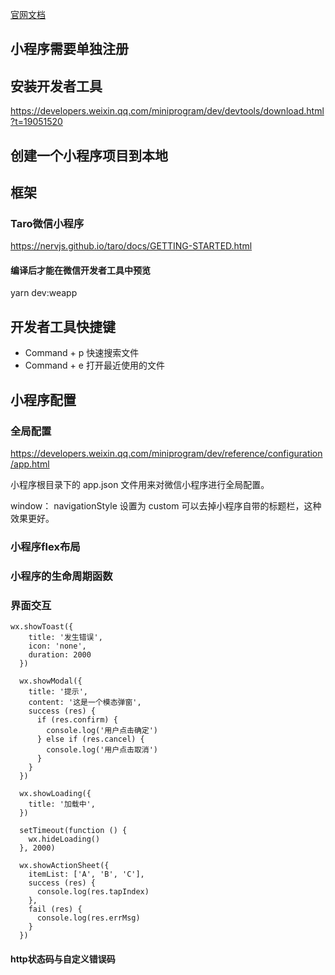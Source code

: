 [官网文档](https://mp.weixin.qq.com/wiki?t=resource/res_main&id=mp1474632113_xQVCl)

## 小程序需要单独注册

## 安装开发者工具
https://developers.weixin.qq.com/miniprogram/dev/devtools/download.html?t=19051520

## 创建一个小程序项目到本地


## 框架
### Taro微信小程序
https://nervjs.github.io/taro/docs/GETTING-STARTED.html

#### 编译后才能在微信开发者工具中预览
yarn dev:weapp

## 开发者工具快捷键

* Command + p 快速搜索文件
* Command + e 打开最近使用的文件

## 小程序配置
### 全局配置
https://developers.weixin.qq.com/miniprogram/dev/reference/configuration/app.html

小程序根目录下的 app.json 文件用来对微信小程序进行全局配置。

window：
navigationStyle 设置为 custom 可以去掉小程序自带的标题栏，这种效果更好。

### 小程序flex布局



### 小程序的生命周期函数


### 界面交互
```
wx.showToast({
    title: '发生错误',
    icon: 'none',
    duration: 2000
  })

  wx.showModal({
    title: '提示',
    content: '这是一个模态弹窗',
    success (res) {
      if (res.confirm) {
        console.log('用户点击确定')
      } else if (res.cancel) {
        console.log('用户点击取消')
      }
    }
  })

  wx.showLoading({
    title: '加载中',
  })
  
  setTimeout(function () {
    wx.hideLoading()
  }, 2000)

  wx.showActionSheet({
    itemList: ['A', 'B', 'C'],
    success (res) {
      console.log(res.tapIndex)
    },
    fail (res) {
      console.log(res.errMsg)
    }
  })
```

#### http状态码与自定义错误码














